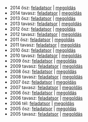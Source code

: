  - 2014 ősz: [feladatsor](https://dari.oktatas.hu/kir/erettsegi/okev_doc/erettsegi_2014/oktober/e_bio_14okt_fl.pdf)
           | [megoldás](https://dari.oktatas.hu/kir/erettsegi/okev_doc/erettsegi_2014/oktober/e_bio_14okt_ut.pdf)
 - 2014 tavasz: [feladatsor](https://dari.oktatas.hu/kir/erettsegi/okev_doc/erettsegi_2014/e_bio_14maj_fl.pdf)
              | [megoldás](https://dari.oktatas.hu/kir/erettsegi/okev_doc/erettsegi_2014/e_bio_14maj_ut.pdf)
 - 2013 ősz: [feladatsor](https://dari.oktatas.hu/kir/erettsegi/okev_doc/erettsegi_2013/oktober/e_bio_13okt_fl.pdf)
           | [megoldás](https://dari.oktatas.hu/kir/erettsegi/okev_doc/erettsegi_2013/oktober/e_bio_13okt_ut.pdf)
 - 2013 tavasz: [feladatsor](https://dari.oktatas.hu/kir/erettsegi/okev_doc/erettsegi_2013/e_bio_13maj_fl.pdf)
              | [megoldás](https://dari.oktatas.hu/kir/erettsegi/okev_doc/erettsegi_2013/e_bio_13maj_ut.pdf)
 - 2012 ősz: [feladatsor](https://dari.oktatas.hu/kir/erettsegi/okev_doc/erettsegi_2012/oktober/e_bio_12okt_fl.pdf)
           | [megoldás](https://dari.oktatas.hu/kir/erettsegi/okev_doc/erettsegi_2012/oktober/e_bio_12okt_ut.pdf)
 - 2012 tavasz: [feladatsor](https://dari.oktatas.hu/kir/erettsegi/okev_doc/erettsegi_2012/e_bio_12maj_fl.pdf)
              | [megoldás](https://dari.oktatas.hu/kir/erettsegi/okev_doc/erettsegi_2012/e_bio_12maj_ut.pdf)
 - 2011 ősz: [feladatsor](https://dari.oktatas.hu/kir/erettsegi/okev_doc/erettsegi_2011/oktober/e_bio_11okt_fl.pdf)
           | [megoldás](https://dari.oktatas.hu/kir/erettsegi/okev_doc/erettsegi_2011/oktober/e_bio_11okt_ut.pdf)
 - 2011 tavasz: [feladatsor](https://dari.oktatas.hu/kir/erettsegi/okev_doc/erettsegi_2011/e_bio_11maj_fl.pdf)
              | [megoldás](https://dari.oktatas.hu/kir/erettsegi/okev_doc/erettsegi_2011/e_bio_11maj_ut.pdf)
 - 2010 ősz: [feladatsor](https://dari.oktatas.hu/kir/erettsegi/okev_doc/erettsegi_2010/oktober/e_bio_10okt_fl.pdf)
           | [megoldás](https://dari.oktatas.hu/kir/erettsegi/okev_doc/erettsegi_2010/oktober/e_bio_10okt_ut.pdf)
 - 2010 tavasz: [feladatsor](https://dari.oktatas.hu/kir/erettsegi/okev_doc/erettsegi_2010/e_bio_10maj_fl.pdf)
              | [megoldás](https://dari.oktatas.hu/kir/erettsegi/okev_doc/erettsegi_2010/e_bio_10maj_ut.pdf)
 - 2009 ősz: [feladatsor](https://dari.oktatas.hu/kir/erettsegi/okev_doc/erettsegi_2009/oktober/e_bio_09okt_fl.pdf)
           | [megoldás](https://dari.oktatas.hu/kir/erettsegi/okev_doc/erettsegi_2009/oktober/e_bio_09okt_ut.pdf)
 - 2009 tavasz: [feladatsor](https://dari.oktatas.hu/kir/erettsegi/okev_doc/erettsegi_2009/e_bio_09maj_fl.pdf)
              | [megoldás](https://dari.oktatas.hu/kir/erettsegi/okev_doc/erettsegi_2009/e_bio_09maj_ut.pdf)
 - 2008 ősz: [feladatsor](https://dari.oktatas.hu/kir/erettsegi/okev_doc/erettsegi_2008/oktober/e_bio_08okt_fl.pdf)
           | [megoldás](https://dari.oktatas.hu/kir/erettsegi/okev_doc/erettsegi_2008/oktober/e_bio_08okt_ut.pdf)
 - 2008 tavasz: [feladatsor](https://dari.oktatas.hu/kir/erettsegi/okev_doc/erettsegi_2008/e_bio_08maj_fl.pdf)
              | [megoldás](https://dari.oktatas.hu/kir/erettsegi/okev_doc/erettsegi_2008/e_bio_08maj_ut.pdf)
 - 2007 ősz: [feladatsor](https://dari.oktatas.hu/kir/erettsegi/okev_doc/erettsegi_2007/oktober/e_bio_07okt_fl.pdf)
           | [megoldás](https://dari.oktatas.hu/kir/erettsegi/okev_doc/erettsegi_2007/oktober/e_bio_07okt_ut.pdf)
 - 2007 tavasz: [feladatsor](https://dari.oktatas.hu/kir/erettsegi/okev_doc/erettsegi_2007/e_bio_07maj_fl.pdf)
              | [megoldás](https://dari.oktatas.hu/kir/erettsegi/okev_doc/erettsegi_2007/e_bio_07maj_ut.pdf)
 - 2006 ősz: [feladatsor](https://dari.oktatas.hu/kir/erettsegi/okev_doc/erettsegi_2006/e_bio_06okt_fl.pdf)
           | [megoldás](https://dari.oktatas.hu/kir/erettsegi/okev_doc/erettsegi_2006/e_bio_06okt_ut.pdf)
 - 2006 tavasz: [feladatsor](https://dari.oktatas.hu/kir/erettsegi/okev_doc/erettsegi_2006/e_bio_06maj_fl.pdf)
              | [megoldás](https://dari.oktatas.hu/kir/erettsegi/okev_doc/erettsegi_2006/e_bio_06maj_ut.pdf)
 - 2006 tél: [feladatsor](https://dari.oktatas.hu/kir/erettsegi/okev_doc/2006_1/e_bio_06febr_fl.pdf)
              | [megoldás](https://dari.oktatas.hu/kir/erettsegi/okev_doc/2006_1/e_bio_06febr_ut.pdf)
 - 2005 ősz: [feladatsor](https://dari.oktatas.hu/kir/erettsegi/okev_doc/2005_osz/e_bio_05okt_fl.pdf)
           | [megoldás](https://dari.oktatas.hu/kir/erettsegi/okev_doc/2005_osz/e_bio_05okt_ut.pdf)
 - 2005 tavasz: [feladatsor](https://dari.oktatas.hu/kir/erettsegi/okev_doc/erettsegi_2005/e_bio_fl.pdf)
              | [megoldás](https://dari.oktatas.hu/kir/erettsegi/okev_doc/erettsegi_2005/e_bio_ut.pdf)
